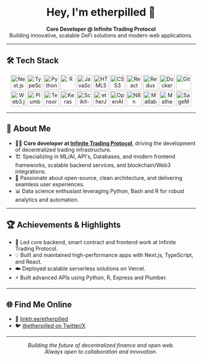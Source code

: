 <!-- Profile README for etherpilled -->

<h1 align="center">Hey, I'm etherpilled 👋</h1>
<p align="center">
  <b>Core Developer @ Infinite Trading Protocol</b> <br/>
  Building innovative, scalable DeFi solutions and modern web applications.
</p>

---

## 🛠️ Tech Stack

<p align="center">
  <img src="https://cdn.jsdelivr.net/gh/devicons/devicon/icons/nextjs/nextjs-original.svg" alt="Next.js" width="40" height="40"/>
  <img src="https://cdn.jsdelivr.net/gh/devicons/devicon/icons/typescript/typescript-original.svg" alt="TypeScript" width="40" height="40"/>
  <img src="https://cdn.jsdelivr.net/gh/devicons/devicon/icons/python/python-original.svg" alt="Python" width="40" height="40"/>
  <img src="https://cdn.jsdelivr.net/gh/devicons/devicon/icons/r/r-original.svg" alt="R" width="40" height="40"/>
  <img src="https://cdn.jsdelivr.net/gh/devicons/devicon/icons/javascript/javascript-original.svg" alt="JavaScript" width="40" height="40"/>
  <img src="https://cdn.jsdelivr.net/gh/devicons/devicon/icons/html5/html5-original.svg" alt="HTML5" width="40" height="40"/>
  <img src="https://cdn.jsdelivr.net/gh/devicons/devicon/icons/css3/css3-original.svg" alt="CSS3" width="40" height="40"/>
  <img src="https://cdn.jsdelivr.net/gh/devicons/devicon/icons/react/react-original.svg" alt="React" width="40" height="40"/>
  <img src="https://cdn.jsdelivr.net/gh/devicons/devicon/icons/redux/redux-original.svg" alt="Redux" width="40" height="40"/>
  <img src="https://cdn.jsdelivr.net/gh/devicons/devicon/icons/docker/docker-original.svg" alt="Docker" width="40" height="40"/>
  <img src="https://cdn.jsdelivr.net/gh/devicons/devicon/icons/git/git-original.svg" alt="Git" width="40" height="40"/>
  <img src="https://cdn.jsdelivr.net/gh/devicons/devicon/icons/web3js/web3js-original.svg" alt="Web3.js" width="40" height="40"/>
  <img src="https://avatars.githubusercontent.com/u/51124667?s=200&v=4" alt="Plumber R" width="40" height="40"/>
  <img src="https://cdn.jsdelivr.net/gh/devicons/devicon/icons/tensorflow/tensorflow-original.svg" alt="TensorFlow" width="40" height="40"/>
  <img src="https://cdn.jsdelivr.net/gh/devicons/devicon/icons/keras/keras-original.svg" alt="Keras" width="40" height="40"/>
  <img src="https://cdn.jsdelivr.net/gh/devicons/devicon/icons/scikitlearn/scikitlearn-original.svg" alt="Scikit-learn" width="40" height="40"/>
  <img src="https://raw.githubusercontent.com/ethers-io/ethers.js/master/docs/images/ethers.png" alt="etherJS" width="40" height="40"/>
  <img src="https://seeklogo.com/images/O/openai-logo-8B9BFEDC26-seeklogo.com.png" alt="OpenAI" width="40" height="40"/>
  <img src="https://avatars.githubusercontent.com/u/45487747?s=200&v=4" alt="N8n" width="40" height="40"/>
  <img src="https://cdn.jsdelivr.net/gh/devicons/devicon/icons/matlab/matlab-original.svg" alt="Matlab" width="40" height="40"/>
  <img src="https://cdn.jsdelivr.net/gh/devicons/devicon/icons/wolfram/wolfram-original.svg" alt="Mathematica" width="40" height="40"/>
  <img src="https://avatars.githubusercontent.com/u/647672?s=200&v=4" alt="SageMath" width="40" height="40"/>
</p>

---

## 🚀 About Me

- 🧑‍💻 **Core developer at [Infinite Trading Protocol](https://github.com/infinite-trading-protocol)**, driving the development of decentralized trading infrastructure.
- 🏗️ Specializing in ML/AI, API's, Databases, and modern frontend frameworks, scalable backend services, and blockchain/Web3 integrations.
- 🔎 Passionate about open-source, clean architecture, and delivering seamless user experiences.
- 📊 Data science enthusiast leveraging Python, Bash and R for robust analytics and automation.

---

## 🏆 Achievements & Highlights

- 🚀 Led core backend, smart contract and frontend work at Infinite Trading Protocol.
- 💡 Built and maintained high-performance apps with Next.js, TypeScript, and React.
- ☁️ Deployed scalable serverless solutions on Vercel.
- ⚡ Built advanced APIs using Python, R, Express and Plumber.

---

## 🌐 Find Me Online

- 🌲 [linktr.ee/etherpilled](https://linktr.ee/etherpilled)
- 🐦 [@etherpilled on Twitter/X](https://twitter.com/etherpilled)

---

<p align="center">
  <i>Building the future of decentralized finance and open web.<br/>
  Always open to collaboration and innovation.</i>
</p>
